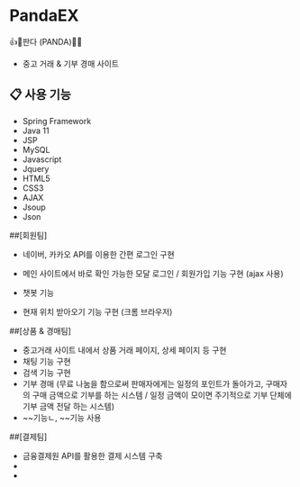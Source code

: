 # PandaEX
👍💚판다 (PANDA)💚🥁
- 중고 거래 & 기부 경매 사이트 

## 📋 사용 기능
- Spring Framework
- Java 11
- JSP
- MySQL
- Javascript
- Jquery
- HTML5
- CSS3
- AJAX
- Jsoup
- Json


##[회원팀] 
- 네이버, 카카오 API를 이용한 간편 로그인 구현 

- 메인 사이트에서 바로 확인 가능한 모달 로그인 / 회원가입 기능 구현 (ajax 사용) 
- 챗봇 기능 
- 현재 위치 받아오기 기능 구현 (크롬 브라우저) 

##[상품 & 경매팀]
- 중고거래 사이트 내에서 상품 거래 페이지, 상세 페이지 등 구현 
- 채팅 기능 구현 
- 검색 기능 구현 
- 기부 경매 (무료 나눔을 함으로써 판매자에게는 일정의 포인트가 돌아가고, 구매자의 구매 금액으로 기부를 하는 시스템 / 일정 금액이 모이면 주기적으로 기부 단체에 기부 금액 전달 하는 시스템)
- ~~기능ㄴ, ~~기능 사용


##[결제팀]
- 금융결제원 API를 활용한 결제 시스템 구축
-
-
